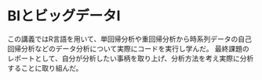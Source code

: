 # BIとビッグデータⅠ
この講義ではR言語を用いて、単回帰分析や重回帰分析から時系列データの自己回帰分析などのデータ分析について実際にコードを実行し学んだ。
最終課題のレポートとして、自分が分析したい事柄を取り上げ、分析方法を考え実際に分析することに取り組んだ。
